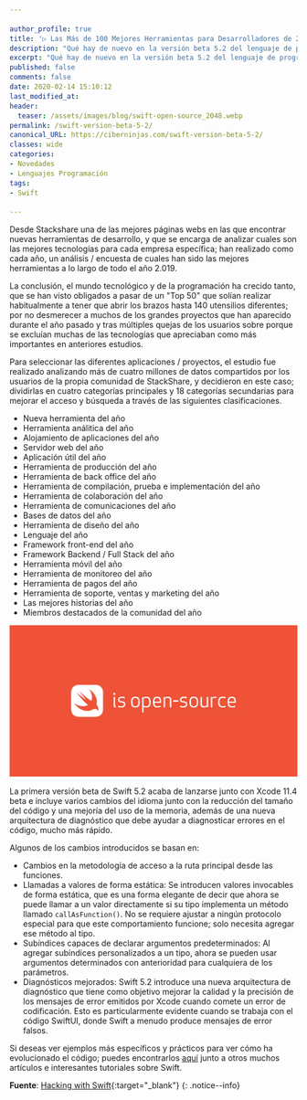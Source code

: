 ```yaml
---

author_profile: true
title: '▷ Las Más de 100 Mejores Herramientas para Desarrolladores de 2019'
description: "Qué hay de nuevo en la versión beta 5.2 del lenguaje de programación Swift"
excerpt: "Qué hay de nuevo en la versión beta 5.2 del lenguaje de programación Swift"
published: false
comments: false
date: 2020-02-14 15:10:12
last_modified_at: 
header:
  teaser: /assets/images/blog/swift-open-source_2048.webp
permalink: /swift-version-beta-5-2/
canonical_URL: https://ciberninjas.com/swift-version-beta-5-2/
classes: wide
categories:
- Novedades
- Lenguajes Programación
tags:
- Swift

---
```

<!-- https://stackshare.io/posts/top-developer-tools-2019#languages -->
Desde Stackshare una de las mejores páginas webs en las que encontrar nuevas herramientas de desarrollo, y que se encarga de analizar cuales son las mejores tecnologías para cada empresa específica; han realizado como cada año, un análisis / encuesta de cuales han sido las mejores herramientas a lo largo de todo el año 2.019.

La conclusión, el mundo tecnológico y de la programación ha crecido tanto, que se han visto obligados a pasar de un "Top 50" que solían realizar habitualmente a tener que abrir los brazos hasta 140 utensilios diferentes; por no desmerecer a muchos de los grandes proyectos que han aparecido durante el año pasado y tras múltiples quejas de los usuarios sobre porque se excluían muchas de las tecnologías que apreciaban como más importantes en anteriores estudios.

Para seleccionar las diferentes aplicaciones / proyectos, el estudio fue realizado analizando más de cuatro millones de datos compartidos por los usuarios de la propia comunidad de StackShare, y decidieron en este caso;  dividirlas en cuatro categorías principales y 18 categorías secundarias para mejorar el acceso y búsqueda a través de las siguientes clasificaciones.

- Nueva herramienta del año
- Herramienta análitica del año
- Alojamiento de aplicaciones del año
- Servidor web del año
- Aplicación útil del año
- Herramienta de producción del año
- Herramienta de back office del año
- Herramienta de compilación, prueba e implementación del año
- Herramienta de colaboración del año
- Herramienta de comunicaciones del año
- Bases de datos del año
- Herramienta de diseño del año
- Lenguaje del año
- Framework front-end del año
- Framework Backend / Full Stack del año
- Herramienta móvil del año
- Herramienta de monitoreo del año
- Herramienta de pagos del año
- Herramienta de soporte, ventas y marketing del año
- Las mejores historias del año
- Miembros destacados de la comunidad del año




![](/assets/images/blog/swift-open-source_2048.webp "Logotipo del lanzamiento 5.2 del lenguaje de Programación de Apple: Swift")

La primera versión beta de Swift 5.2 acaba de lanzarse junto con Xcode 11.4 beta e incluye varios cambios del idioma junto con la reducción del tamaño del código y una mejoría del uso de la memoria, además de una nueva arquitectura de diagnóstico que debe ayudar a diagnosticar errores en el código, mucho más rápido.

Algunos de los cambios introducidos se basan en:

- Cambios en la metodología de acceso a la ruta principal desde las funciones.
- Llamadas a valores de forma estática: Se introducen valores invocables de forma estática, que es una forma elegante de decir que ahora se puede llamar a un valor directamente si su tipo implementa un método llamado `callAsFunction()`. No se requiere ajustar a ningún protocolo especial para que este comportamiento funcione; solo necesita agregar ese método al tipo.
- Subíndices capaces de declarar argumentos predeterminados: Al agregar subíndices personalizados a un tipo, ahora se pueden usar argumentos determinados con anterioridad para cualquiera de los parámetros.
- Diagnósticos mejorados: Swift 5.2 introduce una nueva arquitectura de diagnóstico que tiene como objetivo mejorar la calidad y la precisión de los mensajes de error emitidos por Xcode cuando comete un error de codificación. Esto es particularmente evidente cuando se trabaja con el código SwiftUI, donde Swift a menudo produce mensajes de error falsos.

Si deseas ver ejemplos más específicos y prácticos para ver cómo ha evolucionado el código; puedes encontrarlos [aquí](https://www.hackingwithswift.com/articles/212/whats-new-in-swift-5-2) junto a otros muchos artículos e interesantes tutoriales sobre Swift.

**Fuente**\: [Hacking with Swift](https://www.hackingwithswift.com/articles/212/whats-new-in-swift-5-2){:target="_blank"}
{: .notice--info}
